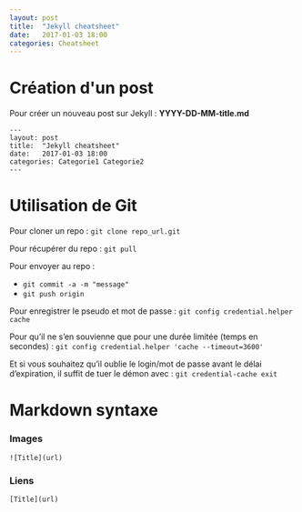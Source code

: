 ```yaml
---
layout: post
title:  "Jekyll cheatsheet"
date:   2017-01-03 18:00
categories: Cheatsheet
---
```


# Création d'un post

Pour créer un nouveau post sur Jekyll : **YYYY-DD-MM-title.md**

~~~
---
layout: post
title:  "Jekyll cheatsheet"
date:   2017-01-03 18:00
categories: Categorie1 Categorie2
---
~~~

# Utilisation de Git

Pour cloner un repo : `git clone repo_url.git`

Pour récupérer du repo : `git pull`

Pour envoyer au repo :
* `git commit -a -m "message"`
* `git push origin`

Pour enregistrer le pseudo et mot de passe : `git config credential.helper cache`

Pour qu’il ne s’en souvienne que pour une durée limitée (temps en secondes) : `git config credential.helper 'cache --timeout=3600'`

Et si vous souhaitez qu’il oublie le login/mot de passe avant le délai d’expiration, il suffit de tuer le démon avec : `git credential-cache exit`

# Markdown syntaxe

### Images

`![Title](url)`

### Liens

`[Title](url)`
